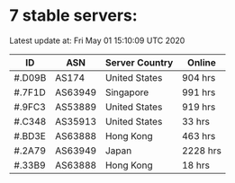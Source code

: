# 7 stable servers:

Latest update at: Fri May 01 15:10:09 UTC 2020

| ID | ASN | Server Country | Online |
| -- | --- | -------------- | ------ |
| #.D09B | AS174 | United States | 904 hrs |
| #.7F1D | AS63949 | Singapore | 991 hrs |
| #.9FC3 | AS53889 | United States | 919 hrs |
| #.C348 | AS35913 | United States | 33 hrs |
| #.BD3E | AS63888 | Hong Kong | 463 hrs |
| #.2A79 | AS63949 | Japan | 2228 hrs |
| #.33B9 | AS63888 | Hong Kong | 18 hrs |


